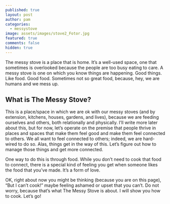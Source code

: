 ```yaml
---
published: true
layout: post
author: pam
categories:
  - messystove
image: assets/images/stove2_Fotor.jpg
featured: true
comments: false
hidden: true
---
```

The messy stove is a place that is home.  It’s a well-used space, one that sometimes is overlooked because the people are too busy eating to care. A messy stove is one on which you know things are happening.  Good things.  Like food.  Good food.  Sometimes not so great food, because, hey, we are humans and we mess up.

## What is The Messy Stove?

This is a place/space in which we are ok with our messy stoves (and by extension, kitchens, houses, gardens, and lives), because we are feeding ourselves and others, both relationally and physically.  I’ll write more later about this, but for now, let’s operate on the premise that people thrive in places and spaces that make them feel good and make them feel connected to others. We all want to feel connected to others; indeed, we are hard-wired to do so.  Alas, things get in the way of this. Let’s figure out how to manage those things and get more connected.

One way to do this is through food.  While you don’t need to cook that food to connect, there is a special kind of feeling you get when someone likes the food that you’ve made.  It’s a form of love.  

OK, right about now you might be thinking (because you are on this page), “But I can’t cook!” maybe feeling ashamed or upset that you can’t. Do not worry, because that’s what The Messy Stove is about.  I will show you how to cook.  Let’s go!
